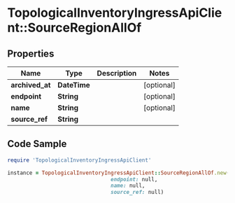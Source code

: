 # TopologicalInventoryIngressApiClient::SourceRegionAllOf

## Properties

Name | Type | Description | Notes
------------ | ------------- | ------------- | -------------
**archived_at** | **DateTime** |  | [optional] 
**endpoint** | **String** |  | [optional] 
**name** | **String** |  | [optional] 
**source_ref** | **String** |  | 

## Code Sample

```ruby
require 'TopologicalInventoryIngressApiClient'

instance = TopologicalInventoryIngressApiClient::SourceRegionAllOf.new(archived_at: null,
                                 endpoint: null,
                                 name: null,
                                 source_ref: null)
```



